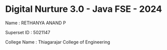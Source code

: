 # Digital Nurture 3.0 - Java FSE - 2024

Name : RETHANYA ANAND P

Superset ID : 5021147

College Name : Thiagarajar College of Engineering
